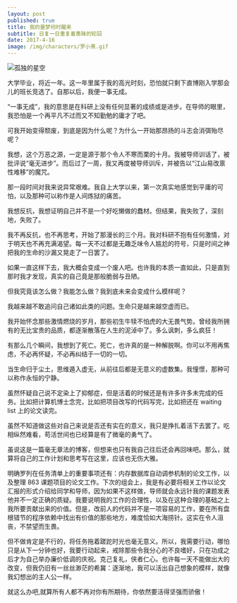 ```yaml
---
layout: post
published: true
title: 我的噩梦何时醒来
subtitle: 日复一日重复着愚昧的轮回
date: 2017-4-16
image: /img/characters/罗小黑.gif
---
```

![孤独的星空]({{site.baseurl}}/img/scenery/stars.jpeg)

大学毕业，将近一年。这一年里属于我的高光时刻，恐怕就只剩下直博刚入学那会儿的班长竞选了。自那以后，我便一事无成。

“一事无成”，我的意思是在科研上没有任何显著的成绩或是进步。在导师的眼里，我恐怕是一个再平凡不过而又不知勤勉的庸才了吧。

可我开始变得颓废，到底是因为什么呢？为什么一开始那昂扬的斗志会消弭殆尽呢？

我想，这个万恶之源，一定是源于那个令人不寒而栗的十月。我被导师训话了，被批评说“毫无进步”。而后过了一周，我又再度被导师训斥，并被告以“江山易改禀性难移”的魔咒。

那一段时间对我来说异常艰难。我自上大学以来，第一次真实地感觉到平庸的可怕，以及那种可以称作是人间炼狱的痛苦。

我想反抗，我想证明自己并不是一个好吃懒做的蠢材。但结果，我失败了，深刻地，失败了。

我不再反抗，也不再思考，开始了那漫长的三个月。我对科研不抱有任何激情，对于明天也不再充满渴望。每一天不过都是无趣乏味令人尴尬的符号，只是时间之神把我的生命的沙漏又晃走了一日罢了。

如果一直这样下去，我大概会变成一个废人吧。也许我的本质一直如此，只是直到那时我才发现，真实的自己竟是那般脆弱与丑陋。

但我究竟该怎么做？我能怎么做？我到底未来会变成什么模样呢？

我越来越不敢追问自己诸如此类的问题。生命只是越来越空虚而已。

我开始怀念那些激情燃烧的岁月，那些初生牛犊不怕虎的大无畏气势。曾经我所拥有的无比宝贵的品质，都逐渐散落在人生的泥淖中了。多么讽刺，多么疯狂！

有那么几个瞬间，我想到了死亡。死亡，也许真的是一种解脱啊。你可以不用再焦虑，不必再怀疑，不必再纠结于一切的一切。

当生命归于尘土，思维遁入虚无，从前往后都是无意义的虚数集。我憧憬，那种可以称作永恒的宁静。

虽然怀疑自己说不定染上了抑郁症，但是活着的时候还是有许多许多未完成的任务。比如把计算机博士念完，比如把项目改写的代码写完，比如把还在 waiting list 上的论文读完。

虽然不知道做这些对自己来说是否还有实在的意义，我只是挣扎着活下去罢了。吃相纵然难看，苟活世间也已经算是有了微毫的勇气了。

虽说这是一篇毫无章法的博客，但想来也只有我自己往后还会再回味吧。那么，就算将自己的工作计划和思考写在这里，应该也无伤大雅。

明确罗列在任务清单上的重要事项还有：内存数据库自动调参机制的论文工作，以及整理 863 课题项目的论文工作。下次的组会上，我是有必要将相关工作以论文汇报的形式介绍给同学和导师，因为如果不这样做，导师就会永远针我的课题发表他并不一定正确的质疑。我要说明我的工作的合理性，以及在这种合理的基础之上我所要贡献出来的价值。但是，改前人的代码并不是一项容易的工作，要在所有盘根错节的程序依赖中找出有价值的那些地方，难度恰如大海捞针。这实在令人沮丧，不禁望而生畏。

但不做肯定是不行的，将任务拖着蹉跎时光也毫无意义。所以，我需要行动，哪怕只是从下一分钟也好，我要行动起来，戒除那些令我分心的不良嗜好，只在功成之后才为自己举办廉价低调的庆祝。克己复礼，侠者仁心。也许每一天不能做出大的改变，但我仍旧有一丝丝渺茫的希冀：逐渐地，我可以活出自己想象的模样，就像我幻想出的主人公一样。

就这么办吧,就算所有人都不再对你有所期待，你依然要活得坚强而骄傲！



